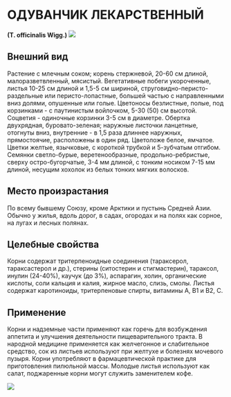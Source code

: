 # ОДУВАНЧИК ЛЕКАРСТВЕННЫЙ
**(T. officinalis Wigg.)**
![](Одуванчик%20лекарственный1.jpg)

## Внешний вид
Растение с млечным соком; корень стержневой, 20-60 см длиной, малоразветвленный, мясистый. Вегетативные побеги укороченные, листья 10-25 см длиной и 1,5-5 см шириной, струговидно-перисто-раздельные или перисто-лопастные, большей частью с направленными вниз долями, опушенные или голые. Цветоносы безлистные, полые, под корзинками - с паутинистым войлочком, 5-30 (50) см высотой. Соцветия - одиночные корзинки 3-5 см в диаметре. Обертка двухрядная, буровато-зеленая; наружные листочки ланцетные, отогнуты вниз, внутренние - в 1,5 раза длиннее наружных, прямостоячие, расположены в один ряд. Цветоложе белое, ямчатое. Цветки желтые, язычковые, с короткой трубкой и 5-зубчатым отгибом. Семянки светло-бурые, веретенообразные, продольно-ребристые, сверху остро-бугорчатые, 3-4 мм длиной, с тонким носиком 7-15 мм длиной, несущим хохолок из белых тонких мягких волосков.      

## Место произрастания
По всему бывшему Союзу, кроме Арктики и пустынь Средней Азии. Обычно у жилья, вдоль дорог, в садах, огородах и на полях как сорное, на лугах и лесных полянах.      

## Целебные свойства
Корни содержат тритерпеноидные соединения (тараксерол, тараксастерол и др.), стерины (ситостерин и стигмастерин), тараксол, инулин (24-40%), каучук (до 3%), аспарагин, холин, органические кислоты, соли кальция и калия, жирное масло, слизь, смолы. Листья содержат каротиноиды, тритерпеновые спирты, витамины А, В1 и В2, С.

## Применение
Корни и надземные части применяют как горечь для возбуждения аппетита и улучшения деятельности пищеварительного тракта. В народной медицине применяется как желчегонное и слабительное средство, сок из листьев используют при желтухе и болезнях мочевого пузыря. Корни употребляют в фармацевтической практике для приготовления пилюльной массы. Молодые листья используют как салат, поджаренные корни могут служить заменителем кофе.

![](Одуванчик%20лекарственный.jpg)

  